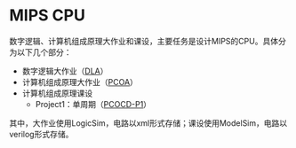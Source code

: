 # MIPS CPU

数字逻辑、计算机组成原理大作业和课设，主要任务是设计MIPS的CPU。具体分为以下几个部分：

* 数字逻辑大作业（[DLA](DLA)）
* 计算机组成原理大作业（[PCOA](PCOA)）
* 计算机组成原理课设
  * Project1：单周期（[PCOCD-P1](PCOCD-P1)）



其中，大作业使用LogicSim，电路以xml形式存储；课设使用ModelSim，电路以verilog形式存储。

